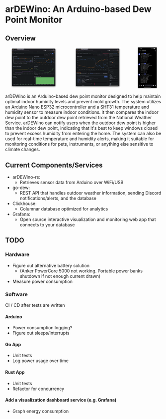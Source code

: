 # arDEWino: An Arduino-based Dew Point Monitor
## Overview

<div align="center">
    <img src="images/overview.png" alt="Overview" style="width:30%; margin-right:10%;">
    <img src="images/temp-humidity.png" alt="Temp / Humidity" style="width:30%; margin-right:10%;">
    <img src="images/discord-feed.jpeg" alt="Discord Feed" style="width:12%;">
</div>


arDEWino is an Arduino-based dew point monitor designed to help maintain optimal indoor humidity levels and prevent mold growth. The system utilizes an Arduino Nano ESP32 microcontroller and a SHT31 temperature and humidity sensor to measure indoor conditions. It then compares the indoor dew point to the outdoor dew point retrieved from the National Weather Service.
arDEWino can notify users when the outdoor dew point is higher than the indoor dew point, indicating that it's best to keep windows closed to prevent excess humidity from entering the home. The system can also be used for real-time temperature and humidity alerts, making it suitable for monitoring conditions for pets, instruments, or anything else sensitive to climate changes.

## Current Components/Services
* arDEWino-rs:
  * Retrieves sensor data from Arduino over WiFi/USB
* go-dew:
  * REST API that handles outdoor weather information, sending Discord notifications/alerts, and the database
* Clickhouse:
  * Columnar database optimized for analytics
* Grafana:
  * Open source interactive visualization and monitoring web app that connects to your database

## TODO
### Hardware
* Figure out alternative battery solution
  * (Anker PowerCore 5000 not working. Portable power banks shutdown if not enough current drawn) 
* Measure power consumption

### Software
CI / CD after tests are written

#### Arduino
* Power consumption logging?
* Figure out sleeps/interrupts

#### Go App
* Unit tests
* Log power usage over time

#### Rust App
* Unit tests
* Refactor for concurrency

#### Add a visualization dashboard service (e.g. Grafana)
* Graph energy consumption
